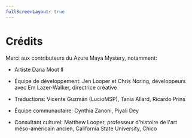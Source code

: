 ```yaml
---
fullScreenLayout: true
---
```


# Crédits

Merci aux contributeurs du Azure Maya Mystery, notamment:

-   Artiste Dana Moot II

-   Équipe de développement: Jen Looper et Chris Noring, développeurs avec Em Lazer-Walker, directrice créative

-   Traductions: Vicente Guzmán (LucioMSP), Tania Allard, Ricardo Prins

-   Équipe communautaire: Cynthia Zanoni, Piyali Dey

-   Consultant culturel: Matthew Looper, professeur d'histoire de l'art méso-américain ancien, California State University, Chico
